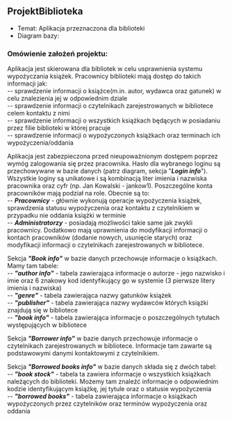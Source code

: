 ## ProjektBiblioteka
* Temat: Aplikacja przeznaczona dla biblioteki
* Diagram bazy: 
   

  
  
### Omówienie założeń projektu:  
Aplikacja jest skierowana dla bibliotek w celu usprawnienia systemu wypożyczania książek. Pracownicy biblioteki mają dostęp do takich informacji jak:  
-- sprawdzenie informacji o książce(m.in. autor, wydawca oraz gatunek) w celu znalezienia jej w odpowiednim dziale \
-- sprawdzenie informacji o czytelnikach zarejestrowanych w bibliotece celem kontaktu z nimi \
-- sprawdzenie informacji o wszystkich książkach będących w posiadaniu przez filie biblioteki w której pracuje \
-- sprawdzenie informacji o wypożyczonych książkach oraz terminach ich wypożyczenia/oddania

Aplikacja jest zabezpieczona przed nieupoważnionym dostępem poprzez wymóg zalogowania się przez pracownika. Hasło dla wybranego loginu są przechowywane w bazie danych (patrz diagram, sekcja "***Login info***"). Wszystkie loginy są unikatowe i są kombinacją liter imienia i nazwiska pracownika oraz cyfr (np. Jan Kowalski - jankow1). Poszczególne konta pracowników mają podział na role. Obecnie są to: \
-- ***Pracownicy*** - głównie wykonują operacje wypożyczenia książek, sprawdzenia statusu wypożyczenia oraz kontaktu z czytelnikiem w przypadku nie oddania książki w terminie \
-- ***Administratorzy*** - posiadają możliwości takie same jak zwykli pracownicy. Dodatkowo mają uprawnienia do modyfikacji informacji o kontach pracowników (dodanie nowych, usunięcie starych) oraz modyfikacji informacji o czytelnikach zarejestrowanych w bibliotece.

Sekcja ***"Book info"*** w bazie danych przechowuje informacje o książkach. Mamy tam tabele: \
-- ***"author info"*** - tabela zawierająca informacje o autorze - jego nazwisko i imie oraz 6 znakowy kod identyfikujący go w systemie (3 pierwsze litery imienia i nazwiska) \
-- ***"genre"*** - tabela zawierająca nazwy gatunków książek \
-- ***"publisher"*** - tabela zawierająca nazwy wydawców których książki znajdują się w bibliotece \
-- ***"book info"*** - tabela zawierająca informacje o poszczególnych tytułach występujących w bibliotece

Sekcja ***"Borrower info"*** w bazie danych przechowuje informacje o czytelnikach zarejestrowanych w bibliotece. Informacje tam zawarte są podstawowymi danymi kontaktowymi z czytelnikiem.

Sekcja ***"Borrowed books info"*** w bazie danych składa się z dwóch tabel: \
-- ***"book stock"*** - tabela ta zawiera informacje o wszystkich książkach należących do biblioteki. Możemy tam znaleźć informacje o odpowiednim kodzie identyfikującym książkę, jej tytule oraz o statusie wypożyczenia \
-- ***"borrowed books"*** - tabela zawierająca informacje o książkach wypożyczonych przez czytelników oraz terminów wypożyczenia oraz oddania
